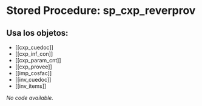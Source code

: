 # Stored Procedure: sp_cxp_reverprov

## Usa los objetos:
- [[cxp_cuedoc]]
- [[cxp_inf_con]]
- [[cxp_param_cnt]]
- [[cxp_provee]]
- [[imp_cosfac]]
- [[inv_cuedoc]]
- [[inv_items]]

*No code available.*

